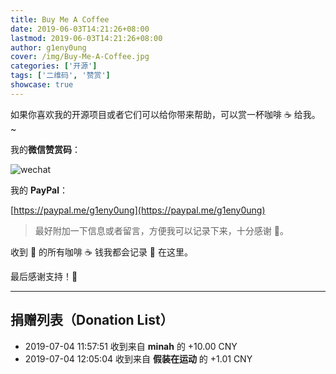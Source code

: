 ```yaml
---
title: Buy Me A Coffee
date: 2019-06-03T14:21:26+08:00
lastmod: 2019-06-03T14:21:26+08:00
author: g1eny0ung
cover: /img/Buy-Me-A-Coffee.jpg
categories: ['开源']
tags: ['二维码', '赞赏']
showcase: true
---
```


如果你喜欢我的开源项目或者它们可以给你带来帮助，可以赏一杯咖啡 ☕ 给我。~

<!--more-->

我的**微信赞赏码**：

<img class="ui large image" src="/me/微信赞赏码.jpeg" alt="wechat" />

我的 **PayPal**：

[https://paypal.me/g1eny0ung](https://paypal.me/g1eny0ung)

> 最好附加一下信息或者留言，方便我可以记录下来，十分感谢 🙏。

收到 👋 的所有咖啡 ☕️ 钱我都会记录 📝 在这里。

最后感谢支持！🙏

---

## 捐赠列表（Donation List）

- 2019-07-04 11:57:51 收到来自 **minah** 的 +10.00 CNY
- 2019-07-04 12:05:04 收到来自 **假装在运动** 的 +1.01 CNY
